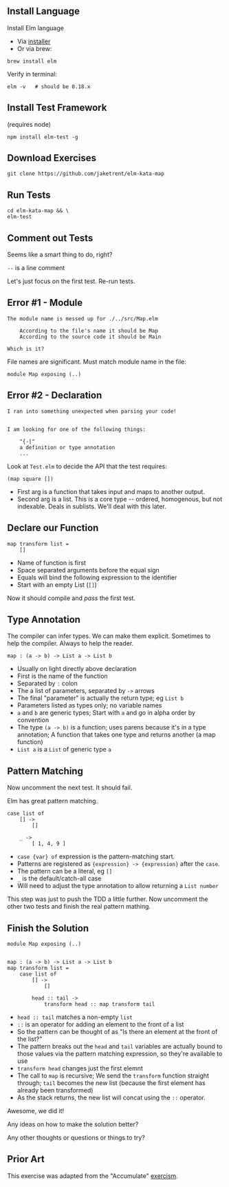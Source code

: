 ## Install Language

Install Elm language 

- Via [installer](https://guide.elm-lang.org/install.html)
- Or via brew: 

```
brew install elm
```

Verify in terminal:

```
elm -v   # should be 0.18.x
```

## Install Test Framework

(requires node)

```
npm install elm-test -g
```

## Download Exercises

```
git clone https://github.com/jaketrent/elm-kata-map
```

## Run Tests

```
cd elm-kata-map && \
elm-test
```

## Comment out Tests

Seems like a smart thing to do, right?

`--` is a line comment

Let's just focus on the first test.  Re-run tests.

## Error #1 - Module

```
The module name is messed up for ./../src/Map.elm

    According to the file's name it should be Map
    According to the source code it should be Main

Which is it?
```

File names are significant.  Must match module name in the file:

```
module Map exposing (..)
```

## Error #2 - Declaration

```
I ran into something unexpected when parsing your code!


I am looking for one of the following things:

    "{-|"
    a definition or type annotation
    ...
```

Look at `Test.elm` to decide the API that the test requires:

```
(map square [])
```

- First arg is a function that takes input and maps to another output.
- Second arg is a list.  This is a core type -- ordered, homogenous, but not indexable.  Deals in sublists.  We'll deal with this later.

## Declare our Function

```
map transform list =
    []
```

- Name of function is first
- Space separated arguments before the equal sign
- Equals will bind the following expression to the identifier
- Start with an empty List (`[]`)

Now it should compile and *pass* the first test.

## Type Annotation

The compiler can infer types.  We can make them explicit.  Sometimes to help the compiler.  Always to help the reader.

```
map : (a -> b) -> List a -> List b
```

- Usually on light directly above declaration
- First is the name of the function
- Separated by `:` colon
- The a list of parameters, separated by `->` arrows
- The final "parameter" is actually the return type; eg `List b`
- Parameters listed as types only; no variable names
- `a` and `b` are generic types; Start with `a` and go in alpha order by convention
- The type `(a -> b)` is a function; uses parens because it's in a type annotation; A function that takes one type and returns another (a map function)
- `List a` is a `List` of generic type `a`

## Pattern Matching

Now uncomment the next test.  It should fail.

Elm has great pattern matching.

```
case list of
    [] ->
        []

    _ ->
        [ 1, 4, 9 ]
```

- `case {var} of` expression is the pattern-matching start.
- Patterns are registered as `{expression} -> {expression}` after the `case`.  
- The pattern can be a literal, eg `[]`
- `_` is the default/catch-all case
- Will need to adjust the type annotation to allow returning a `List number`

This step was just to push the TDD a little further.  Now uncomment the other two tests and finish the real pattern mathing.

## Finish the Solution

```
module Map exposing (..)


map : (a -> b) -> List a -> List b
map transform list =
    case list of
        [] ->
            []

        head :: tail ->
            transform head :: map transform tail
```

- `head :: tail` matches a non-empty `list`
- `::` is an operator for adding an element to the front of a list
- So the pattern can be thought of as "Is there an element at the front of the list?"
- The pattern breaks out the `head` and `tail` variables are actually bound to those values via the pattern matching expression, so they're available to use
- `transform head` changes just the first elemnt
- The call to `map` is recursive;  We send the `transform` function straight through; `tail` becomes the new list (because the first element has already been transformed)
- As the stack returns, the new list will concat using the `::` operator.

Awesome, we did it!  

Any ideas on how to make the solution better?  

Any other thoughts or questions or things to try?

## Prior Art

This exercise was adapted from the "Accumulate" [exercism](http://www.exercism.io/). 

